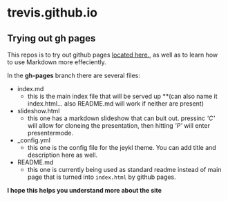 # trevis.github.io

## Trying out gh pages

This repos is to try out github pages [located here.](https://trevis42.github.io "Test github pages site"), as well as to learn how to use Markdown more effeciently.

In the **gh-pages** branch there are several files:
- index.md
  - this is the main index file that will be served up **(can also name it index.html... also README.md will work if neither are present)
- slideshow.html
  - this one has a markdown slideshow that can buit out. pressinc _'C'_ will allow for cloneing the presentation, then hitting _'P'_ will enter 
    presentermode.
- \_config.yml
  - this one is the config file for the jeykl theme. You can add title and description here as well.
- README.md
  - this one is currently being used as standard readme instead of main page that is turned into `index.html` by github pages.
  
__I hope this helps you understand more about the site__
